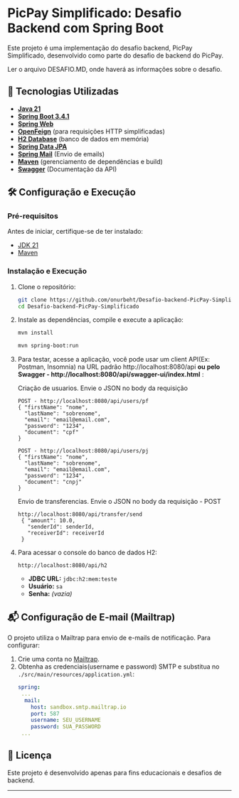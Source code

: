 # PicPay Simplificado: Desafio Backend com Spring Boot

Este projeto é uma implementação do desafio backend, PicPay Simplificado, desenvolvido como parte do desafio de backend do PicPay.

Ler o arquivo DESAFIO.MD, onde haverá as informações sobre o desafio.

## 🚀 Tecnologias Utilizadas

- **[Java 21](https://www.oracle.com/br/java/technologies/downloads/)**
- **[Spring Boot 3.4.1](https://spring.io/projects/spring-boot)**
- **[Spring Web](https://docs.spring.io/spring-boot/reference/web/index.html)**
- **[OpenFeign](https://spring.io/projects/spring-cloud-openfeign)** (para requisições HTTP simplificadas)
- **[H2 Database](https://www.h2database.com/html/main.html)** (banco de dados em memória)
- **[Spring Data JPA](https://spring.io/projects/spring-data-jpa)**
- **[Spring Mail](https://docs.spring.io/spring-framework/reference/integration/email.html)** (Envio de emails)
- **[Maven](maven.apache.org)** (gerenciamento de dependências e build)
- **[Swagger](https://springdoc.org/)** (Documentação da API)

## 🛠 Configuração e Execução

### Pré-requisitos

Antes de iniciar, certifique-se de ter instalado:

- [JDK 21](https://www.oracle.com/br/java/technologies/downloads/#java21)
- [Maven](https://maven.apache.org/)

### Instalação e Execução

1. Clone o repositório:

   ```bash
   git clone https://github.com/onurbeht/Desafio-backend-PicPay-Simplificado.git
   cd Desafio-backend-PicPay-Simplificado
   ```

2. Instale as dependências, compile e execute a aplicação:

   ```bash
   mvn install
   ```

   ```bash
   mvn spring-boot:run
   ```

3. Para testar, acesse a aplicação, você pode usar um client API(Ex: Postman, Insomnia) na URL padrão http://localhost:8080/api **ou pelo Swagger - http://localhost:8080/api/swagger-ui/index.html** :

   Criação de usuarios.
   Envie o JSON no body da requisição

   ```
   POST - http://localhost:8080/api/users/pf
   { "firstName": "nome",
     "lastName": "sobrenome",
     "email": "email@email.com",
     "password": "1234",
     "document": "cpf"
   }
   ```

   ```
   POST - http://localhost:8080/api/users/pj
   { "firstName": "nome",
     "lastName": "sobrenome",
     "email": "email@email.com",
     "password": "1234",
     "document": "cnpj"
   }
   ```

   Envio de transferencias.
   Envie o JSON no body da requisição - POST

   ```
   http://localhost:8080/api/transfer/send
    { "amount": 10.0,
      "senderId": senderId,
      "receiverId": receiverId
    }

   ```

4. Para acessar o console do banco de dados H2:

   ```
   http://localhost:8080/api/h2
   ```

   - **JDBC URL:** `jdbc:h2:mem:teste`
   - **Usuário:** `sa`
   - **Senha:** _(vazia)_

## 📬 Configuração de E-mail (Mailtrap)

O projeto utiliza o Mailtrap para envio de e-mails de notificação. Para configurar:

1. Crie uma conta no [Mailtrap](https://mailtrap.io/).
2. Obtenha as credenciais(username e password) SMTP e substitua no `./src/main/resources/application.yml`:
   ```yaml
   spring:
    ...
     mail:
       host: sandbox.smtp.mailtrap.io
       port: 587
       username: SEU_USERNAME
       password: SUA_PASSWORD
    ...
   ```

## 📜 Licença

Este projeto é desenvolvido apenas para fins educacionais e desafios de backend.

---
